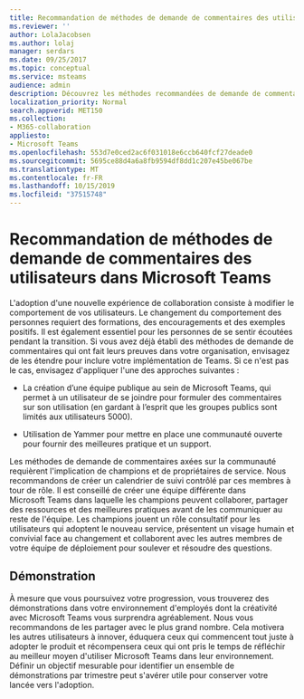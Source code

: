 ```yaml
---
title: Recommandation de méthodes de demande de commentaires des utilisateurs dans Microsoft Teams
ms.reviewer: ''
author: LolaJacobsen
ms.author: lolaj
manager: serdars
ms.date: 09/25/2017
ms.topic: conceptual
ms.service: msteams
audience: admin
description: Découvrez les méthodes recommandées de demande de commentaires des utilisateurs dans Microsoft Teams pour assurer la meilleure expérience d'équipe possible.
localization_priority: Normal
search.appverid: MET150
ms.collection:
- M365-collaboration
appliesto:
- Microsoft Teams
ms.openlocfilehash: 553d7e0ced2ac6f031018e6ccb640fcf27deade0
ms.sourcegitcommit: 5695ce88d4a6a8fb9594df8dd1c207e45be067be
ms.translationtype: MT
ms.contentlocale: fr-FR
ms.lasthandoff: 10/15/2019
ms.locfileid: "37515748"
---
```

<a name="best-practices-for-user-feedback-methods-in-microsoft-teams"></a>Recommandation de méthodes de demande de commentaires des utilisateurs dans Microsoft Teams
===========================================================

L'adoption d'une nouvelle expérience de collaboration consiste à modifier le comportement de vos utilisateurs. Le changement du comportement des personnes requiert des formations, des encouragements et des exemples positifs. Il est également essentiel pour les personnes de se sentir écoutées pendant la transition. Si vous avez déjà établi des méthodes de demande de commentaires qui ont fait leurs preuves dans votre organisation, envisagez de les étendre pour inclure votre implémentation de Teams. Si ce n'est pas le cas, envisagez d'appliquer l'une des approches suivantes :

-   La création d’une équipe publique au sein de Microsoft Teams, qui permet à un utilisateur de se joindre pour formuler des commentaires sur son utilisation (en gardant à l’esprit que les groupes publics sont limités aux utilisateurs 5000).

-   Utilisation de Yammer pour mettre en place une communauté ouverte pour fournir des meilleures pratique et un support.

Les méthodes de demande de commentaires axées sur la communauté requièrent l'implication de champions et de propriétaires de service. Nous recommandons de créer un calendrier de suivi contrôlé par ces membres à tour de rôle. Il est conseillé de créer une équipe différente dans Microsoft Teams dans laquelle les champions peuvent collaborer, partager des ressources et des meilleures pratiques avant de les communiquer au reste de l'équipe. Les champions jouent un rôle consultatif pour les utilisateurs qui adoptent le nouveau service, présentent un visage humain et convivial face au changement et collaborent avec les autres membres de votre équipe de déploiement pour soulever et résoudre des questions.

<a name="showcases"></a>Démonstration
---------

À mesure que vous poursuivez votre progression, vous trouverez des démonstrations dans votre environnement d'employés dont la créativité avec Microsoft Teams vous surprendra agréablement. Nous vous recommandons de les partager avec le plus grand nombre. Cela motivera les autres utilisateurs à innover, éduquera ceux qui commencent tout juste à adopter le produit et récompensera ceux qui ont pris le temps de réfléchir au meilleur moyen d'utiliser Microsoft Teams dans leur environnement. Définir un objectif mesurable pour identifier un ensemble de démonstrations par trimestre peut s'avérer utile pour conserver votre lancée vers l'adoption.
